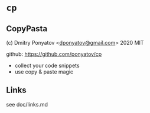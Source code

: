 #  `cp`
## CopyPasta

(c) Dmitry Ponyatov <<dponyatov@gmail.com>> 2020 MIT

github: https://github.com/ponyatov/cp

* collect your code snippets
* use copy & paste magic

## Links

see doc/links.md
